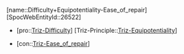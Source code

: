 ﻿---
type: TrizContradiction
aliases:
- Difficulty+Equipotentiality-Ease_of_repair
license: CC BY-SA 4.0
copyright: https://github.com/SpocWeb
IsDeleted: false
IsReadOnly: false
Confidential: public
tags: 
- Triz/Contradiction
---
[name::Difficulty+Equipotentiality-Ease_of_repair]
[SpocWebEntityId::26522]
+ [pro::[Triz-Difficulty](tech/Triz/Parameter/Triz-Difficulty.md)]
[Triz-Principle::[Triz-Equipotentiality](tech/Triz/Principle/Triz-Equipotentiality.md)]
- [con::[Triz-Ease_of_repair](tech/Triz/Parameter/Triz-Ease_of_repair.md)]

